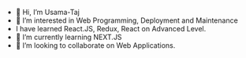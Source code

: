 - 👋 Hi, I’m Usama-Taj
- 👀 I’m interested in Web Programming, Deployment and Maintenance
- I have learned React.JS, Redux, React on Advanced Level.
- 🌱 I’m currently learning NEXT.JS
- 💞️ I’m looking to collaborate on Web Applications.
